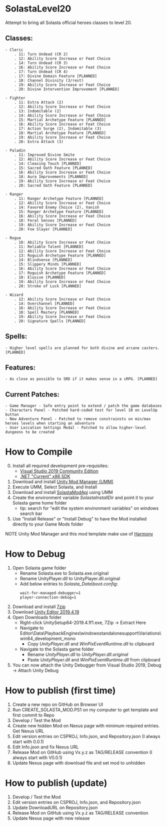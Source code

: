 # SolastaLevel20

Attempt to bring all Solasta official heroes classes to level 20.

## Classes:
	- Cleric
		. 11: Turn Undead (CR 2)
		. 12: Ability Score Increase or Feat Choice
		. 14: Turn Undead (CR 3)
		. 16: Ability Score Increase or Feat Choice
		. 17: Turn Undead (CR 4)
		. 17: Divine Domain Feature [PLANNED]
		. 18: Channel Divinity (3/rest)
		. 19: Ability Score Increase or Feat Choice
		. 20: Divine Intervention Improvement [PLANNED]

	- Fighter
		. 11: Extra Attack (2)
		. 12: Ability Score Increase or Feat Choice
		. 13: Indomitable (2)
		. 14: Ability Score Increase or Feat Choice
		. 15: Martial Archetype Feature [PLANNED]
		. 16: Ability Score Increase or Feat Choice
		. 17: Action Surge (2), Indomitable (3)
		. 18: Martial Archetype Feature [PLANNED]
		. 19: Ability Score Increase or Feat Choice
		. 20: Extra Attack (3)

	- Paladin
		. 11: Improved Divine Smite
		. 12: Ability Score Increase or Feat Choice
		. 14: Cleasing Touch [PLANNED]
		. 15: Sacred Oath Feature [PLANNED]
		. 16: Ability Score Increase or Feat Choice
		. 18: Aura Improvements [PLANNED]
		. 19: Ability Score Increase or Feat Choice
		. 20: Sacred Oath Feature [PLANNED]

	- Ranger
		. 11: Ranger Archetype Feature [PLANNED]
		. 12: Ability Score Increase or Feat Choice
		. 14: Favored Enemy Choice (2), Vanish
		. 15: Ranger Archetype Feature [PLANNED]
		. 16: Ability Score Increase or Feat Choice
		. 18: Feral Senses [PLANNED]
		. 19: Ability Score Increase or Feat Choice
		. 20: Foe Slayer [PLANNED]

	- Rogue
		. 10: Ability Score Increase or Feat Choice
		. 11: Reliable Talent [PLANNED]
		. 12: Ability Score Increase or Feat Choice
		. 13: Roguish Archetype Feature [PLANNED]
		. 14: Blindsense [PLANNED]
		. 15: Slippery Minds [PLANNED]
		. 16: Ability Score Increase or Feat Choice
		. 17: Roguish Archetype Feature [PLANNED]
		. 18: Elusive [PLANNED]
		. 19: Ability Score Increase or Feat Choice
		. 20: Stroke of Luck [PLANNED]

	- Wizard
		. 12: Ability Score Increase or Feat Choice
		. 14: Overchannel [PLANNED]
		. 16: Ability Score Increase or Feat Choice
		. 18: Spell Mastery [PLANNED]
		. 19: Ability Score Increase or Feat Choice
		. 20: Signature Spells [PLANNED]

## Spells:

	- Higher level spells are planned for both divine and arcane casters. [PLANNED]

## Features:

	- As close as possible to SRD if it makes sense in a cRPG. [PLANNED]

## Current Patches:

	- Game Manager - Safe entry point to extend / patch the game databases
	- Characters Panel - Patched hard-coded test for level 10 on LevelUp button
	- New Adventure Panel - Patched to remove constrainsts on min/max heroes levels when starting an adventure
	- User Loccation Settings Modal - Patched to allow higher-level dungeons to be created

# How to Compile

0. Install all required development pre-requisites:
	- [Visual Studio 2019 Community Edition](https://visualstudio.microsoft.com/downloads/)
	- [.NET "Current" x86 SDK](https://dotnet.microsoft.com/download/visual-studio-sdks)
1. Download and install [Unity Mod Manager (UMM)](https://www.nexusmods.com/site/mods/21)
2. Execute UMM, Select Solasta, and Install
3. Download and install [SolastaModApi](https://www.nexusmods.com/solastacrownofthemagister/mods/48) using UMM
4. Create the environment variable *SolastaInstallDir* and point it to your Solasta game home folder
	- tip: search for "edit the system environment variables" on windows search bar
5. Use "Install Release" or "Install Debug" to have the Mod installed directly to your Game Mods folder

NOTE Unity Mod Manager and this mod template make use of [Harmony](https://go.microsoft.com/fwlink/?linkid=874338)

# How to Debug

1. Open Solasta game folder
	* Rename Solasta.exe to Solasta.exe.original
	* Rename UnityPlayer.dll to UnityPlayer.dll.original
	* Add below entries to *Solasta_Data\boot.config*:
		```
		wait-for-managed-debugger=1
		player-connection-debug=1
		```
2. Download and install [7zip](https://www.7-zip.org/a/7z1900-x64.exe)
3. Download [Unity Editor 2019.4.19](https://download.unity3d.com/download_unity/ca5b14067cec/Windows64EditorInstaller/UnitySetup64-2019.4.19f1.exe)
4. Open Downloads folder
	* Right-click UnitySetup64-2019.4.1f1.exe, 7Zip -> Extract Here
	* Navigate to Editor\Data\PlaybackEngines\windowsstandalonesupport\Variations\win64_development_mono
		* Copy *UnityPlayer.dll* and *WinPixEventRuntime.dll* to clipboard
	* Navigate to the Solasta game folder
		* Rename *UnityPlayer.dll* to *UnityPlayer.dll.original*
		* Paste *UnityPlayer.dll* and *WinPixEventRuntime.dll* from clipboard
5. You can now attach the Unity Debugger from Visual Studio 2019, Debug -> Attach Unity Debug

# How to publish (first time)

1. Create a new repo on GitHub on Browser UI
2. Run CREATE_SOLASTA_MOD.PS1 on my computer to get template and first commit to Repo
3. Develop / Test the Mod
4. Create new hidden Mod on Nexus page with minimum required entries. Get Nexus URL
5. Edit version entries on CSPROJ, Info.json, and Repository.json (I always start with 0.0.1)
6. Edit Info.json and fix Nexus URL
7. Release Mod on GitHub using Vx.y.z as TAG/RELEASE convention (I always start with V0.0.1)
8. Update Nexus page with download file and set mod to unhidden

# How to publish (update)

1. Develop / Test the Mod
2. Edit version entries on CSPROJ, Info.json, and Repository.json
3. Update DownloadURL on Repository.json
4. Release Mod on GitHub using Vx.y.z as TAG/RELEASE convention
5. Update Nexus page with new release